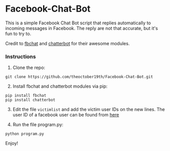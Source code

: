 ﻿# Facebook-Chat-Bot

This is a simple Facebook Chat Bot script that replies automatically to incoming messages in Facebook. The reply are not that accurate, but it's fun to try to.

Credit to [fbchat](https://github.com/carpedm20/fbchat) and [chatterbot](https://github.com/gunthercox/ChatterBot) for their awesome modules.

### Instructions

1. Clone the repo:
  ```
  git clone https://github.com/theoctober19th/Facebook-Chat-Bot.git
  ```
2. Install fbchat and chatterbot modules via pip:
  ```
  pip install fbchat
  pip install chatterbot
  ```
3. Edit the file ```victimlist``` and add the victim user IDs on the new lines. The user ID of a facebook user can be found from [here](https://findmyfbid.com/)

4. Run the file program.py:
  ```
  python program.py
  ```
  
  Enjoy! 
